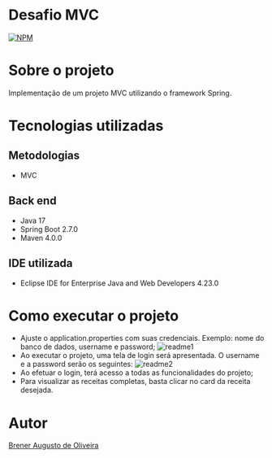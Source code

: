 # Desafio MVC
[![NPM](https://img.shields.io/npm/l/react)](https://github.com/breneroliveira/spring-mvc/blob/master/LICENSE) 

# Sobre o projeto

Implementação de um projeto MVC utilizando o framework Spring.

# Tecnologias utilizadas
## Metodologias
- MVC

## Back end
- Java 17
- Spring Boot 2.7.0
- Maven 4.0.0

## IDE utilizada
- Eclipse IDE for Enterprise Java and Web Developers 4.23.0

# Como executar o projeto
- Ajuste o application.properties com suas credenciais. Exemplo: nome do banco de dados, username e password;
![readme1](https://user-images.githubusercontent.com/73718076/218889151-70f78174-4d51-47d9-a5d3-1fddea7ba96a.png)
- Ao executar o projeto, uma tela de login será apresentada. O username e a password serão os seguintes:
![readme2](https://user-images.githubusercontent.com/73718076/201690530-841ed664-810f-4574-ad8f-ab6dcf43d3fd.png)
- Ao efetuar o login, terá acesso a todas as funcionalidades do projeto;
- Para visualizar as receitas completas, basta clicar no card da receita desejada.

# Autor

<a href="https://www.linkedin.com/in/brener-augusto-de-oliveira/" target="_blank">Brener Augusto de Oliveira</a>
